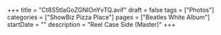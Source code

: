 +++
title = "Ct8S5tIaGoZGNIOnYvTQ.avif"
draft = false
tags = ["Photos"]
categories = ["ShowBiz Pizza Place"]
pages = ["Beatles White Album"]
startDate = ""
description = "Reel Case Side (Master)"
+++
